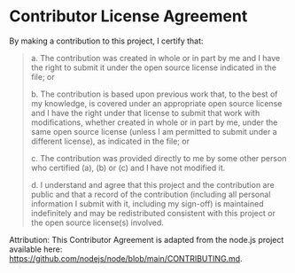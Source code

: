 # Contributor License Agreement

By making a contribution to this project, I certify that:

> a. The contribution was created in whole or in part by me and I have the right to submit it under the open source license indicated in the file; or
>
> b. The contribution is based upon previous work that, to the best of my knowledge, is covered under an appropriate open source license and I have the right under that license to submit that work with modifications, whether created in whole or in part by me, under the same open source license (unless I am permitted to submit under a different license), as indicated in the file; or
>
> c. The contribution was provided directly to me by some other person who certified (a), (b) or (c) and I have not modified it.
>
> d. I understand and agree that this project and the contribution are public and that a record of the contribution (including all personal information I submit with it, including my sign-off) is maintained indefinitely and may be redistributed consistent with this project or the open source license(s) involved.

Attribution: This Contributor Agreement is adapted from the node.js project available here: <https://github.com/nodejs/node/blob/main/CONTRIBUTING.md>.
